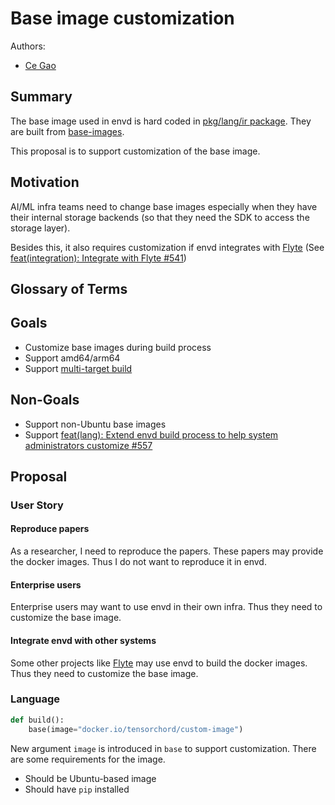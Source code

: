 # Base image customization

Authors:
- [Ce Gao](https://github.com/gaocegege)

## Summary

The base image used in envd is hard coded in [pkg/lang/ir package](https://github.com/tensorchord/envd/tree/main/pkg/lang/ir). They are built from [base-images](https://github.com/tensorchord/envd/tree/main/base-images).

This proposal is to support customization of the base image.

## Motivation

AI/ML infra teams need to change base images especially when they have their internal storage backends (so that they need the SDK to access the storage layer).

Besides this, it also requires customization if envd integrates with [Flyte](https://flyte.org/) (See [feat(integration): Integrate with Flyte #541](https://github.com/tensorchord/envd/issues/541))

## Glossary of Terms

### 

## Goals

- Customize base images during build process
- Support amd64/arm64
- Support [multi-target build](https://github.com/tensorchord/envd/issues/403)

## Non-Goals

- Support non-Ubuntu base images
- Support [feat(lang): Extend envd build process to help system administrators customize #557](https://github.com/tensorchord/envd/issues/557)

## Proposal

### User Story

#### Reproduce papers 

As a researcher, I need to reproduce the papers. These papers may provide the docker images. Thus I do not want to reproduce it in envd.

#### Enterprise users

Enterprise users may want to use envd in their own infra. Thus they need to customize the base image.

#### Integrate envd with other systems

Some other projects like [Flyte](https://flyte.org/) may use envd to build the docker images. Thus they need to customize the base image.

### Language

```python
def build():
    base(image="docker.io/tensorchord/custom-image")
```

New argument `image` is introduced in `base` to support customization. There are some requirements for the image.

- Should be Ubuntu-based image
- Should have `pip` installed

### 

